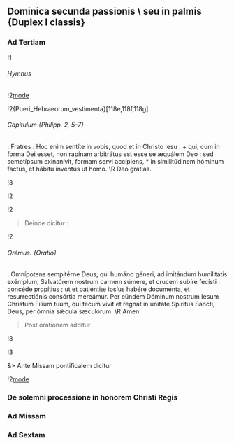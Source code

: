 ## Dominica secunda passionis \\ seu in palmis {Duplex I classis}

### Ad Tertiam

!1[](Deus_in_adiutorium)

###### Hymnus

!2[mode](Nunc_Sancte)

!2{Pueri_Hebraeorum_vestimenta}[118e,118f,118g]

###### Capitulum {Philipp. 2, 5-7}

: Fratres : Hoc enim sentíte in vobis, quod et in Christo Iesu : +
qui, cum in forma Dei esset, non rapínam arbitrátus est esse se æquálem Deo :
sed semetípsum exinanívit, formam servi accípiens, \*
in similitúdinem hóminum factus, et hábitu invéntus ut homo.
\R Deo grátias.

!3[](versiculi/erue_a_framea)

!2[](varia/kyrie_eleison)

!2[](varia/pater_noster_secreto)

> Deinde dicitur :

!2[](versiculi/dominus_vobiscum)

###### Orémus. {Oratio}

: Omnípotens sempitérne Deus, qui humáno géneri,
ad imitándum humilitátis exémplum, Salvatórem nostrum carnem súmere,
et crucem subíre fecísti : concéde propítius ; ut et patiéntiæ ipsíus habére documénta,
et resurrectiónis consórtia mereámur.
Per eúndem Dóminum nostrum Iesum Christum Fílium tuum,
qui tecum vivit et regnat in unitáte Spíritus Sancti, Deus, per ómnia sǽcula sæculórum.
\R Amen.

> Post orationem additur

!3[](versiculi/dominus_vobiscum)

!3[](versiculi/benedicamus_domino.simplex)

&> Ante Missam pontificalem dicitur

!2[mode](versiculi/benedicamus_domino.pontificalis)

### De solemni processione in honorem Christi Regis <Ad processionem>

### Ad Missam

### Ad Sextam
